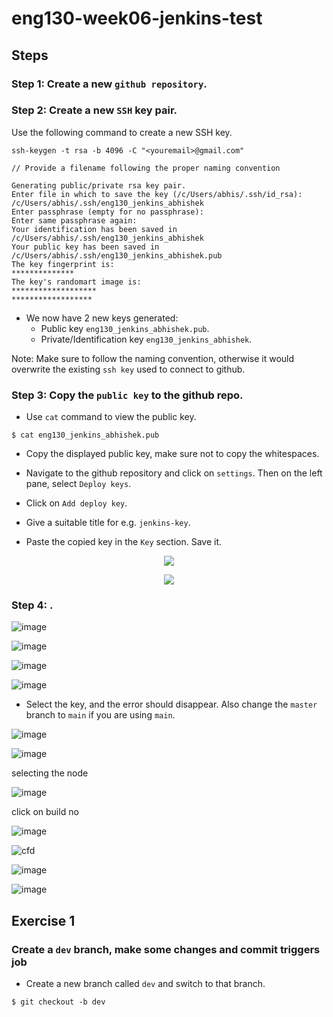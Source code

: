 # eng130-week06-jenkins-test

## Steps

### Step 1: Create a new `github repository`.

### Step 2: Create a new `SSH` key pair.

Use the following command to create a new SSH key.

```
ssh-keygen -t rsa -b 4096 -C "<youremail>@gmail.com"

// Provide a filename following the proper naming convention

Generating public/private rsa key pair.
Enter file in which to save the key (/c/Users/abhis/.ssh/id_rsa): /c/Users/abhis/.ssh/eng130_jenkins_abhishek
Enter passphrase (empty for no passphrase):
Enter same passphrase again:
Your identification has been saved in /c/Users/abhis/.ssh/eng130_jenkins_abhishek
Your public key has been saved in /c/Users/abhis/.ssh/eng130_jenkins_abhishek.pub
The key fingerprint is:
**************
The key's randomart image is:
*******************
******************
```

- We now have 2 new keys generated:
  - Public key `eng130_jenkins_abhishek.pub`. 
  - Private/Identification key `eng130_jenkins_abhishek`.

Note: Make sure to follow the naming convention, otherwise it would overwrite the existing `ssh key` used to connect to github.

### Step 3: Copy the `public key` to the github repo.

- Use `cat` command to view the public key.

```
$ cat eng130_jenkins_abhishek.pub
```

- Copy the displayed public key, make sure not to copy the whitespaces.

- Navigate to the github repository and click on `settings`. Then on the left pane, select `Deploy keys`.

- Click on `Add deploy key`.

- Give a suitable title for e.g. `jenkins-key`.

- Paste the copied key in the `Key` section. Save it.

<p align="center">
  <img src="https://user-images.githubusercontent.com/110366380/200579153-09540d8f-a683-4a46-a252-9b2c67e4d347.png">
</p>

<p align="center">
  <img src="https://user-images.githubusercontent.com/110366380/200578770-5a848850-5021-4462-a186-35b0c76447e7.png">
</p>


### Step 4: .


![image](https://user-images.githubusercontent.com/110366380/200581650-78e7bffd-935a-4e50-ae37-044f716a7324.png)


![image](https://user-images.githubusercontent.com/110366380/200582632-2a324f2b-700a-4558-8aa5-092b7c5cac0b.png)

![image](https://user-images.githubusercontent.com/110366380/200582974-ec96b0bb-2b10-4924-a525-539db5f969d8.png)


![image](https://user-images.githubusercontent.com/110366380/200583651-0738dc90-76df-4cd1-816a-b1ed235a895d.png)

- Select the key, and the error should disappear. Also change the `master` branch to `main` if you are using `main`.

![image](https://user-images.githubusercontent.com/110366380/200585444-85e45203-f579-42da-81be-7aabb592de82.png)


![image](https://user-images.githubusercontent.com/110366380/200587562-22d435ca-ab5a-462a-8eb1-ea7e8cbeb743.png)

selecting the node

![image](https://user-images.githubusercontent.com/110366380/200588384-6a19d87f-29d3-4117-b543-77380ae524f8.png)

click on build no

![image](https://user-images.githubusercontent.com/110366380/200588550-dfc00ddc-67e3-4767-8207-7f42574e6efb.png)

![cfd](https://user-images.githubusercontent.com/110366380/200591403-bdd59517-ad88-4e9d-8ac0-5ad241e1a742.png)


![image](https://user-images.githubusercontent.com/110366380/200591111-12fc8552-becc-4b54-bf4e-dc59a9a186f0.png)

![image](https://user-images.githubusercontent.com/110366380/200592967-26c1f849-7cf7-42a1-91b0-4a7c440b7f52.png)


## Exercise 1

### Create a `dev` branch, make some changes and commit triggers job

- Create a new branch called `dev` and switch to that branch.

```
$ git checkout -b dev
```

